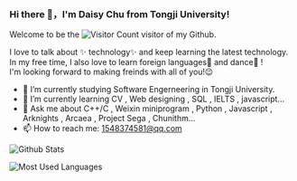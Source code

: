 ### Hi there 👋，I'm Daisy Chu from Tongji University!
Welcome to be the ![Visitor Count](https://profile-counter.glitch.me/all-smile/count.svg) visitor of my Github.

<!--
**deidei1210/deidei1210** is a ✨ _special_ ✨ repository because its `README.md` (this file) appears on your GitHub profile.

Here are some ideas to get you started:

- 🔭 I’m currently working on ...
- 🌱 I’m currently learning ...
- 👯 I’m looking to collaborate on ...
- 🤔 I’m looking for help with ...
- 💬 Ask me about ...
- 📫 How to reach me: ...
- 😄 Pronouns: ...
- ⚡ Fun fact: ...
-->
I love to talk about ✨ technology✨ and keep learning the latest technology.    
In my free time, I also love to learn foreign languages💬 and dance💃 !    
I'm looking forward to making freinds with all of you!😉   

- 🔭 I’m currently studying Software Engerneering in Tongji University.
- 🌱 I’m currently learning CV , Web designing , SQL , IELTS , javascript...
- 💬 Ask me about C++/C , Weixin miniprogram , Python , Javascript , Arknights , Arcaea , Project Sega , Chunithm...
- 📫 How to reach me: 1548374581@qq.com

![Github Stats](https://github-readme-stats.vercel.app/api?username=deidei1210&show_icons=true&theme=tokyonight&count_private=true)


![Most Used Languages](https://github-readme-stats.vercel.app/api/top-langs/?username=deidei1210&theme=tokyonight&layout=compact)


